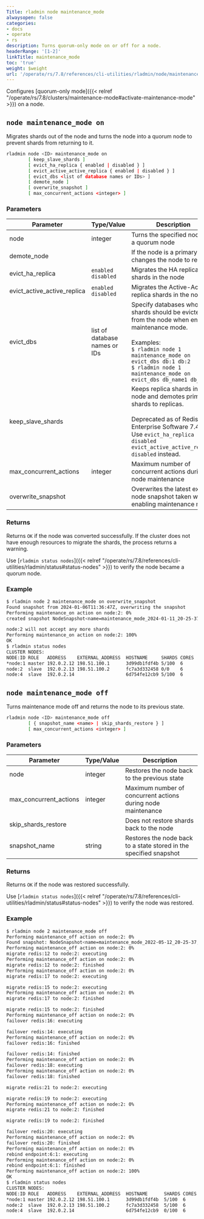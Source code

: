 ```yaml
---
Title: rladmin node maintenance_mode
alwaysopen: false
categories:
- docs
- operate
- rs
description: Turns quorum-only mode on or off for a node.
headerRange: '[1-2]'
linkTitle: maintenance_mode
toc: 'true'
weight: $weight
url: '/operate/rs/7.8/references/cli-utilities/rladmin/node/maintenance-mode/'
---
```


Configures [quorum-only mode]({{< relref "/operate/rs/7.8/clusters/maintenance-mode#activate-maintenance-mode" >}}) on a node.

## `node maintenance_mode on`

Migrates shards out of the node and turns the node into a quorum node to prevent shards from returning to it.

```sh
rladmin node <ID> maintenance_mode on
        [ keep_slave_shards ]
        [ evict_ha_replica { enabled | disabled } ]
        [ evict_active_active_replica { enabled | disabled } ]
        [ evict_dbs <list of database names or IDs> ]
        [ demote_node ]
        [ overwrite_snapshot ]
        [ max_concurrent_actions <integer> ]
```

### Parameters

| Parameter             | Type/Value                     | Description                                                                               |
|-----------------------|--------------------------------|-------------------------------------------------------------------------------------------|
| node                  | integer                        | Turns the specified node into a quorum node                                              |
| demote_node           |                                | If the node is a primary node, changes the node to replica                                |
| evict_ha_replica | `enabled`<br />`disabled` | Migrates the HA replica shards in the node |
| evict_active_active_replica | `enabled`<br />`disabled` | Migrates the Active-Active replica shards in the node |
| evict_dbs | list of database names or IDs | Specify databases whose shards should be evicted from the node when entering maintenance mode.<br /><br />Examples:<br />`$ rladmin node 1 maintenance_mode on evict_dbs db:1 db:2`<br />`$ rladmin node 1 maintenance_mode on evict_dbs db_name1 db_name2` |
| keep_slave_shards     |                                | Keeps replica shards in the node and demotes primary shards to replicas.<br /><br />Deprecated as of Redis Enterprise Software 7.4.2. Use `evict_ha_replica disabled evict_active_active_replica disabled` instead. |
| max_concurrent_actions | integer | Maximum number of concurrent actions during node maintenance |
| overwrite_snapshot | | Overwrites the latest existing node snapshot taken when enabling maintenance mode |

### Returns

Returns `OK` if the node was converted successfully. If the cluster does not have enough resources to migrate the shards, the process returns a warning.

Use [`rladmin status nodes`]({{< relref "/operate/rs/7.8/references/cli-utilities/rladmin/status#status-nodes" >}}) to verify the node became a quorum node.

### Example

```sh
$ rladmin node 2 maintenance_mode on overwrite_snapshot
Found snapshot from 2024-01-06T11:36:47Z, overwriting the snapshot
Performing maintenance_on action on node:2: 0%
created snapshot NodeSnapshot<name=maintenance_mode_2024-01-11_20-25-37,time=None,node_uid=2>

node:2 will not accept any more shards
Performing maintenance_on action on node:2: 100%
OK
$ rladmin status nodes
CLUSTER NODES:
NODE:ID ROLE   ADDRESS    EXTERNAL_ADDRESS  HOSTNAME     SHARDS CORES       FREE_RAM         PROVISIONAL_RAM  VERSION   STATUS
*node:1 master 192.0.2.12 198.51.100.1      3d99db1fdf4b 5/100  6           14.21GB/19.54GB  10.62GB/16.02GB  6.2.12-37 OK
node:2  slave  192.0.2.13 198.51.100.2      fc7a3d332458 0/0    6           14.21GB/19.54GB  0KB/0KB          6.2.12-37 OK
node:4  slave  192.0.2.14                   6d754fe12cb9 5/100  6           14.21GB/19.54GB  10.62GB/16.02GB  6.2.12-37 OK
```

## `node maintenance_mode off`

Turns maintenance mode off and returns the node to its previous state.

```sh
rladmin node <ID> maintenance_mode off
        [ { snapshot_name <name> | skip_shards_restore } ]
        [ max_concurrent_actions <integer> ]
```

### Parameters

| Parameter             | Type/Value                     | Description                                                                               |
|-----------------------|--------------------------------|-------------------------------------------------------------------------------------------|
| node                  | integer                        | Restores the node back to the previous state                                              |
| max_concurrent_actions | integer | Maximum number of concurrent actions during node maintenance |
| skip_shards_restore   |                                | Does not restore shards back to the node                                                  |
| snapshot_name         | string                         | Restores the node back to a state stored in the specified snapshot                        |

### Returns

Returns `OK` if the node was restored successfully.

Use [`rladmin status nodes`]({{< relref "/operate/rs/7.8/references/cli-utilities/rladmin/status#status-nodes" >}}) to verify the node was restored.

### Example

```sh
$ rladmin node 2 maintenance_mode off
Performing maintenance_off action on node:2: 0%
Found snapshot: NodeSnapshot<name=maintenance_mode_2022-05-12_20-25-37,time=2022-05-12T20:25:37Z,node_uid=2>
Performing maintenance_off action on node:2: 0%
migrate redis:12 to node:2: executing
Performing maintenance_off action on node:2: 0%
migrate redis:12 to node:2: finished
Performing maintenance_off action on node:2: 0%
migrate redis:17 to node:2: executing

migrate redis:15 to node:2: executing
Performing maintenance_off action on node:2: 0%
migrate redis:17 to node:2: finished

migrate redis:15 to node:2: finished
Performing maintenance_off action on node:2: 0%
failover redis:16: executing

failover redis:14: executing
Performing maintenance_off action on node:2: 0%
failover redis:16: finished

failover redis:14: finished
Performing maintenance_off action on node:2: 0%
failover redis:18: executing
Performing maintenance_off action on node:2: 0%
failover redis:18: finished

migrate redis:21 to node:2: executing

migrate redis:19 to node:2: executing
Performing maintenance_off action on node:2: 0%
migrate redis:21 to node:2: finished

migrate redis:19 to node:2: finished

failover redis:20: executing
Performing maintenance_off action on node:2: 0%
failover redis:20: finished
Performing maintenance_off action on node:2: 0%
rebind endpoint:6:1: executing
Performing maintenance_off action on node:2: 0%
rebind endpoint:6:1: finished
Performing maintenance_off action on node:2: 100%
OK
$ rladmin status nodes
CLUSTER NODES:
NODE:ID ROLE   ADDRESS    EXTERNAL_ADDRESS  HOSTNAME      SHARDS CORES       FREE_RAM        PROVISIONAL_RAM  VERSION   STATUS
*node:1 master 192.0.2.12 198.51.100.1      3d99db1fdf4b  5/100  6           14.2GB/19.54GB  10.61GB/16.02GB  6.2.12-37 OK    
node:2  slave  192.0.2.13 198.51.100.2      fc7a3d332458  5/100  6           14.2GB/19.54GB  10.61GB/16.02GB  6.2.12-37 OK    
node:4  slave  192.0.2.14                   6d754fe12cb9  0/100  6           14.2GB/19.54GB  10.69GB/16.02GB  6.2.12-37 OK
```
